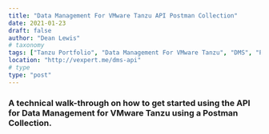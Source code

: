 ```yaml
---
title: "Data Management For VMware Tanzu API Postman Collection"
date: 2021-01-23
draft: false
author: "Dean Lewis"
# taxonomy
tags: ["Tanzu Portfolio", "Data Management For VMware Tanzu", "DMS", "Postman", "API"]
location: "http://vexpert.me/dms-api"
# type
type: "post"
---
```


### A technical walk-through on how to get started using the API for Data Management for VMware Tanzu using a Postman Collection.
